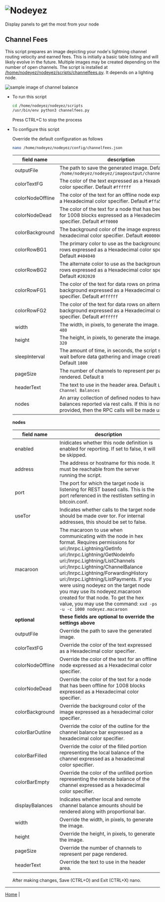 # ![Nodeyez](../images/nodeyez.svg)
Display panels to get the most from your node

## Channel Fees

This script prepares an image depicting your node's lightning channel routing
velocity and earned fees.  This is initially a basic table listing and will
likely evolve in the future.  Multiple images may be created depending on the
number of open channels.  The script is installed at [/home/nodeyez/nodeyez/scripts/channelfees.py](../scripts/channelfees.py).
It depends on a lighting node.

![sample image of channel balance](../images/channelfees.png)


* To run this script

   ```sh
   cd /home/nodeyez/nodeyez/scripts
   /usr/bin/env python3 channelfees.py
   ```

   Press CTRL+C to stop the process

* To configure this script

   Override the default configuration as follows

   ```sh
   nano /home/nodeyez/nodeyez/config/channelfees.json
   ```

   | field name | description |
   | --- | --- |
   | outputFile | The path to save the generated image. Default `/home/nodeyez/nodeyez/imageoutput/channelfees.png` |
   | colorTextFG | The color of the text expressed as a Hexadecimal color specifier. Default `#ffffff` |
   | colorNodeOffline | The color of the text for an offline node expressed as a Hexadecimal color specifier. Default `#ffa500` |
   | colorNodeDead | The color of the text for a node that has been offline for 1008 blocks expressed as a Hexadecimal color specifier. Default `#ff0000` |
   | colorBackground | The background color of the image expressed as a hexadecimal color specifier. Default `#000000` |
   | colorRowBG1 | The primary color to use as the background for data rows expressed as a Hexadecimal color specifier. Default `#404040` |
   | colorRowBG2 | The alternate color to use as the background for data rows expressed as a Hexadecimal color specifier. Default `#202020` |
   | colorRowFG1 | The color of the text for data rows on primary color background expressed as a Hexadecimal color specifier. Default `#ffffff` |
   | colorRowFG2 | The color of the text for data rows on alternate color background expressed as a Hexadecimal color specifier. Default `#ffffff` |
   | width | The width, in pixels, to generate the image. Default `480` |
   | height | The height, in pixels, to generate the image. Default `320` |
   | sleepInterval | The amount of time, in seconds, the script should wait before data gathering and image creation again. Default `1800` |
   | pageSize | The number of channels to represent per page rendered. Default `8` |
   | headerText | The text to use in the header area. Default `Lightning Channel Balances` |
   | nodes | An array collection of defined nodes to have channel balances reported via rest calls. If this is not provided, then the RPC calls will be made using $
   __nodes__

   | field name | description |
   | --- | --- |
   | enabled | Inidicates whether this node definition is enabled for reporting. If set to false, it will be skipped. |
   | address | The address or hostname for this node. It must be reachable from the server running the script. |
   | port | The port for which the target node is listening for REST based calls. This is the port referenced in the restlisten setting in bitcoin.conf. |
   | useTor | Indicates whether calls to the target node should be made over tor. For internal addresses, this should be set to false. |
   | macaroon | The macaroon to use when communicating with the node in hex format. Requires permissions for uri:/lnrpc.Lightning/GetInfo uri:/lnrpc.Lightning/GetNodeInfo uri:/lnrpc.Lightning/ListChannels uri:/lnrpc.Lightning/ChannelBalance uri:/lnrpc.Lightning/ForwardingHistory uri:/lnrpc.Lightning/ListPayments. If you were using nodeyez on the target node you may use its nodeyez.macaroon created for that node. To get the hex value, you may use the command: `xxd -ps -u -c 1000 nodeyez.macaroon` |
   | __optional__ | __these fields are optional to override the settings above__ |
   | outputFile | Override the path to save the generated image. |
   | colorTextFG | Override the color of the text expressed as a Hexadecimal color specifier. |
   | colorNodeOffline | Override the color of the text for an offline node expressed as a Hexadecimal color specifier. |
   | colorNodeDead | Override the color of the text for a node that has been offline for 1008 blocks expressed as a Hexadecimal color specifier. |
   | colorBackground | Override the background color of the image expressed as a hexadecimal color specifier. |
   | colorBarOutline | Override the color of the outline for the channel balance bar expressed as a hexadecimal color specifier. |
   | colorBarFilled | Override the color of the filled portion representing the local balance of the channel expressed as a hexadecimal color specifier. |
   | colorBarEmpty | Override the color of the unfilled portion representing the remote balance of the channel expressed as a hexadecimal color specifier. |
   | displayBalances | Indicates whether local and remote channel balance amounts should be rendered along with proportional bar. |
   | width | Override the width, in pixels, to generate the image. |
   | height | Override the height, in pixels, to generate the image. |
   | pageSize | Override the number of channels to represent per page rendered. |
   | headerText | Override the text to use in the header area. |

   After making changes, Save (CTRL+O) and Exit (CTRL+X) nano.

---

[Home](../README.md) | 

